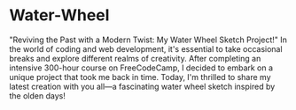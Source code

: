 # Water-Wheel
"Reviving the Past with a Modern Twist: My Water Wheel Sketch Project!"
In the world of coding and web development,
it's essential to take occasional breaks and explore different realms of creativity.
After completing an intensive 300-hour course on FreeCodeCamp, I decided to embark on a unique project that took me back in time. Today,
I'm thrilled to share my latest creation with you all—a fascinating water wheel sketch inspired by the olden days! 
